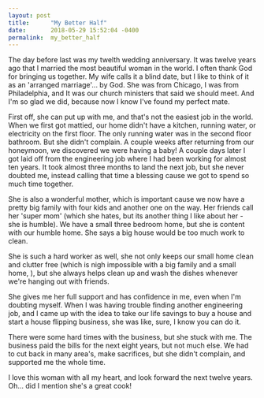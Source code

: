 ```yaml
---
layout: post
title:      "My Better Half"
date:       2018-05-29 15:52:04 -0400
permalink:  my_better_half
---
```



The day before last was my twelth wedding anniversary. It was twelve years ago that I married the most beautiful woman in the world. I often thank God for bringing us together. My wife calls it a blind date, but I like to think of it as an 'arranged marriage'... by God. She was from Chicago, I was from Philadelphia, and It was our church ministers that said we should meet. And I'm so glad we did, because now I know I've found my perfect mate.

First off, she can put up with me, and that's not the easiest job in the world. When we first got mattied, our home didn't have a kitchen, running water, or electricity on the first floor. The only running water was in the second floor bathroom. But she didn't complain. A couple weeks after returning from our honeymoon, we discovered we were having a baby! A couple days later I got laid off from the engineering job where I had been working for almost ten years. It took almost three months to land the next job, but she never doubted me, instead calling that time a blessing cause we got to spend so much time together.

She is also a wonderful mother, which is important cause we now have a pretty big family with four kids and another one on the way. Her friends call her 'super mom' (which she hates, but its another thing I like about her - she is humble). We have a small three bedroom home, but she is content with our humble home. She says a big house would be too much work to clean.

She is such a hard worker as well, she not only keeps our small home clean and clutter free (which is nigh impossible with a big family and a small home, ), but she always helps clean up and wash the dishes whenever we're hanging out with friends.

She gives me her full support and has confidence in me, even when I'm doubting myself. When I was having trouble finding another engineering job, and I came up with the idea to take our life savings to buy a house and start a house flipping business, she was like, sure, I know you can do it.

There were some hard times with the business, but she stuck with me. The business paid the bills for the next eight years, but not much else. We had to cut back in many area's, make sacrifices, but she didn't complain, and supported  me the whole time.

I love this woman with all my heart, and look forward the next twelve years. Oh...  did I mention she's a great cook!



